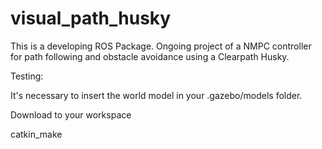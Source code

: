 # visual_path_husky
This is a developing ROS Package. Ongoing project of a NMPC controller for path following and obstacle avoidance using a Clearpath Husky.

Testing:

It's necessary to insert the world model in your .gazebo/models folder.

Download to your workspace

catkin_make
